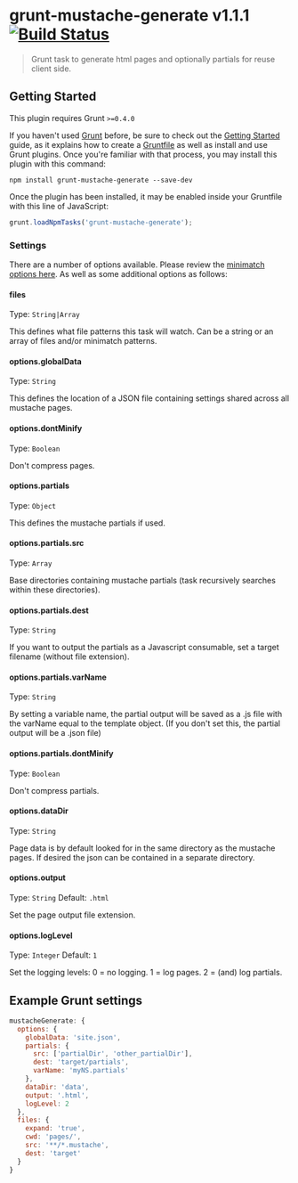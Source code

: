 # grunt-mustache-generate v1.1.1 [![Build Status](https://travis-ci.org/boycott/grunt-mustache-generate.svg?branch=master)](https://travis-ci.org/boycott/grunt-mustache-generate)

> Grunt task to generate html pages and optionally partials for reuse client side.

## Getting Started
This plugin requires Grunt `>=0.4.0`

If you haven't used [Grunt](http://gruntjs.com/) before, be sure to check out the [Getting Started](http://gruntjs.com/getting-started) guide, as it explains how to create a [Gruntfile](http://gruntjs.com/sample-gruntfile) as well as install and use Grunt plugins. Once you're familiar with that process, you may install this plugin with this command:

```shell
npm install grunt-mustache-generate --save-dev
```

Once the plugin has been installed, it may be enabled inside your Gruntfile with this line of JavaScript:

```js
grunt.loadNpmTasks('grunt-mustache-generate');
```

### Settings

There are a number of options available. Please review the [minimatch options here](https://github.com/isaacs/minimatch#options). As well as some additional options as follows:

#### files
Type: `String|Array`

This defines what file patterns this task will watch. Can be a string or an array of files and/or minimatch patterns.

#### options.globalData
Type: `String`

This defines the location of a JSON file containing settings shared across all mustache pages.

#### options.dontMinify
Type: `Boolean`

Don't compress pages.  

#### options.partials
Type: `Object`

This defines the mustache partials if used.

#### options.partials.src
Type: `Array`

Base directories containing mustache partials (task recursively searches within these directories).

#### options.partials.dest
Type: `String`

If you want to output the partials as a Javascript consumable, set a target filename (without file extension).

#### options.partials.varName
Type: `String`

By setting a variable name, the partial output will be saved as a .js file with the varName equal to the template object.
(If you don't set this, the partial output will be a .json file)

#### options.partials.dontMinify
Type: `Boolean`

Don't compress partials.  

#### options.dataDir
Type: `String`

Page data is by default looked for in the same directory as the mustache pages. If desired the json can be contained in a separate directory.

#### options.output
Type: `String`
Default: `.html`

Set the page output file extension.

#### options.logLevel
Type: `Integer`
Default: `1`

Set the logging levels:
  0 = no logging.
  1 = log pages.
  2 = (and) log partials.

## Example Grunt settings

```js
mustacheGenerate: {
  options: {
    globalData: 'site.json',
    partials: {
      src: ['partialDir', 'other_partialDir'],
      dest: 'target/partials',
      varName: 'myNS.partials'
    },
    dataDir: 'data',
    output: '.html',
    logLevel: 2
  },
  files: {
    expand: 'true',
    cwd: 'pages/',
    src: '**/*.mustache',
    dest: 'target'
  }
}
```

